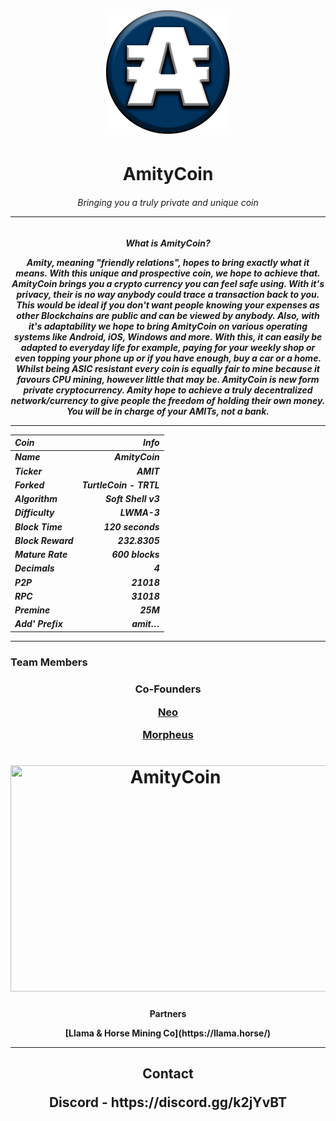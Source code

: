 <h1 align="center"><img title="AmityCoin" src="https://github.com/Amity-Core/docs/blob/master/images/400x400.png" width="200" height="200" ><img/></h1>

<h1 align="center">AmityCoin

<h6 align="center">Bringing you a truly private and unique coin

***

<h5 align="center">What is AmityCoin?

_<p align="center"> Amity, meaning "friendly relations", hopes to bring exactly what it means. With this unique and prospective coin, we hope to achieve that. AmityCoin brings you a crypto currency you can feel safe using. With it's privacy, their is no way anybody could trace a transaction back to you. This would be ideal if you don't want people knowing your expenses as other Blockchains are public and can be viewed by anybody. Also, with it's adaptability we hope to bring AmityCoin on various operating systems like Android, iOS, Windows and more. With this, it can easily be adapted to everyday life for example, paying for your weekly shop or even topping your phone up or if you have enough, buy a car or a home. Whilst being ASIC resistant every coin is equally fair to mine because it favours CPU mining, however little that may be. AmityCoin is new form private cryptocurrency. Amity hope to achieve a truly decentralized network/currency to give people the freedom of holding their own money. You will be in charge of your AMITs, not a bank._

***

| Coin | Info |
|:-----|-----:|
| Name | AmityCoin |
|Ticker | AMIT |
| Forked | TurtleCoin - TRTL |
| Algorithm | Soft Shell v3 |
|Difficulty | LWMA-3 |
|Block Time | 120 seconds |
|Block Reward | 232.8305 |
|Mature Rate | 600 blocks |
|Decimals | 4 |
|P2P | 21018 |
|RPC | 31018 |
|Premine | 25M |
|Add' Prefix | amit… |

***

### Team Members

<h3 align="center">Co-Founders

<p align="center"><a href="https://github.com/Neo-Amity">Neo</a><p align="center">

<p align="center"><a href="https://github.com/19morpheus80">Morpheus</a><p align="center">

<h1 align="center"><img title="AmityCoin" src="https://github.com/Neo-Amity/docs/blob/master/images/morpheus_and_neo_by_marcelmarkov-d5mzx76.jpg" width="512" height="362"  ><img/></h1>

<h4 align="center"> Partners

<p align="center"> [Llama & Horse Mining Co](https://llama.horse/)

***

<h2 align="center"> Contact

<p align="center"> Discord - https://discord.gg/k2jYvBT
